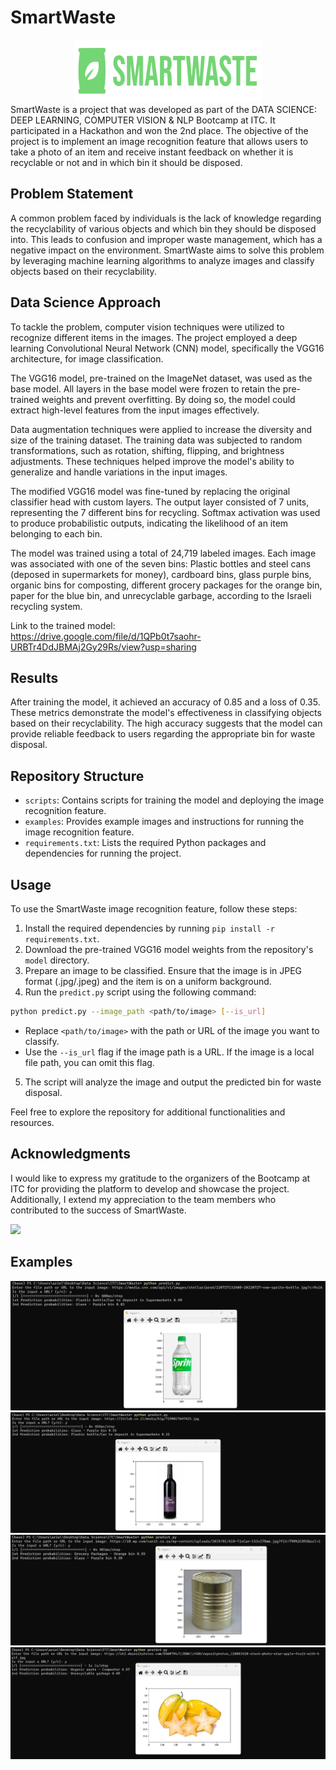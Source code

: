 # SmartWaste
<div style="text-align:center">
    <img src="logo.svg" width="300" height="100">
</div>
SmartWaste is a project that was developed as part of the DATA SCIENCE: DEEP LEARNING, COMPUTER VISION & NLP Bootcamp at ITC. It participated in a Hackathon and won the 2nd place. The objective of the project is to implement an image recognition feature that allows users to take a photo of an item and receive instant feedback on whether it is recyclable or not and in which bin it should be disposed.

## Problem Statement

A common problem faced by individuals is the lack of knowledge regarding the recyclability of various objects and which bin they should be disposed into. This leads to confusion and improper waste management, which has a negative impact on the environment. SmartWaste aims to solve this problem by leveraging machine learning algorithms to analyze images and classify objects based on their recyclability.

## Data Science Approach

To tackle the problem, computer vision techniques were utilized to recognize different items in the images. The project employed a deep learning Convolutional Neural Network (CNN) model, specifically the VGG16 architecture, for image classification.

The VGG16 model, pre-trained on the ImageNet dataset, was used as the base model. All layers in the base model were frozen to retain the pre-trained weights and prevent overfitting. By doing so, the model could extract high-level features from the input images effectively.

Data augmentation techniques were applied to increase the diversity and size of the training dataset. The training data was subjected to random transformations, such as rotation, shifting, flipping, and brightness adjustments. These techniques helped improve the model's ability to generalize and handle variations in the input images.

The modified VGG16 model was fine-tuned by replacing the original classifier head with custom layers. The output layer consisted of 7 units, representing the 7 different bins for recycling. Softmax activation was used to produce probabilistic outputs, indicating the likelihood of an item belonging to each bin.

The model was trained using a total of 24,719 labeled images. Each image was associated with one of the seven bins: Plastic bottles and steel cans (deposed in supermarkets for money), cardboard bins, glass purple bins, organic bins for composting, different grocery packages for the orange bin, paper for the blue bin, and unrecyclable garbage, according to the Israeli recycling system.

Link to the trained model:  
https://drive.google.com/file/d/1QPb0t7saohr-URBTr4DdJBMAj2Gy29Rs/view?usp=sharing

## Results

After training the model, it achieved an accuracy of 0.85 and a loss of 0.35. These metrics demonstrate the model's effectiveness in classifying objects based on their recyclability. The high accuracy suggests that the model can provide reliable feedback to users regarding the appropriate bin for waste disposal.

## Repository Structure

- `scripts`: Contains scripts for training the model and deploying the image recognition feature.
- `examples`: Provides example images and instructions for running the image recognition feature.
- `requirements.txt`: Lists the required Python packages and dependencies for running the project.

## Usage

To use the SmartWaste image recognition feature, follow these steps:

1. Install the required dependencies by running `pip install -r requirements.txt`.
2. Download the pre-trained VGG16 model weights from the repository's `model` directory.
3. Prepare an image to be classified. Ensure that the image is in JPEG format (.jpg/.jpeg) and the item is on a uniform background.
4. Run the `predict.py` script using the following command:
```sh
python predict.py --image_path <path/to/image> [--is_url]
```
- Replace `<path/to/image>` with the path or URL of the image you want to classify.
- Use the `--is_url` flag if the image path is a URL. If the image is a local file path, you can omit this flag.
5. The script will analyze the image and output the predicted bin for waste disposal.

Feel free to explore the repository for additional functionalities and resources.

## Acknowledgments

I would like to express my gratitude to the organizers of the Bootcamp at ITC for providing the platform to develop and showcase the project. Additionally, I extend my appreciation to the team members who contributed to the success of SmartWaste.


![](https://ashdodi.com/app/uploads/2022/12/3aa719c0-74b9-4eb2-ba47-3a04d5e0a5c5.jpg)

## Examples

![](bottle.jpg)
![](wine.jpg)
![](can.jpg)
![](compost.jpg)
